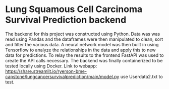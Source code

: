 # Lung Squamous Cell Carcinoma Survival Prediction backend

The backend for this project was constructed using Python. Data was was read using Pandas and the dataframes were then manipulated to clean, sort and filter the various data. A neural network model was then built in using Tensorflow to analyze the relationships in the data and apply this to new data for predictions. To relay the results to the frontend FastAPI was used to create the API calls necessary. The backend was finally containerized to be tested locally using Docker. Link to webapp: https://share.streamlit.io/ryerson-bme-capstone/lungcancersurvivalprediction/main/model.py use Userdata2.txt to test.
